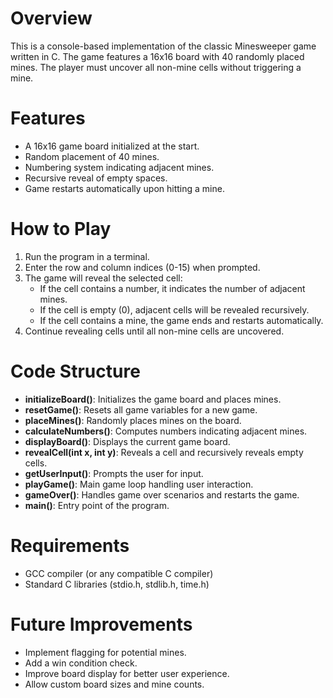 # Overview
This is a console-based implementation of the classic Minesweeper game written in C. The game features a 16x16 board with 40 randomly placed mines. The player must uncover all non-mine cells without triggering a mine.

# Features
- A 16x16 game board initialized at the start.
- Random placement of 40 mines.
- Numbering system indicating adjacent mines.
- Recursive reveal of empty spaces.
- Game restarts automatically upon hitting a mine.

# How to Play
1. Run the program in a terminal.
2. Enter the row and column indices (0-15) when prompted.
3. The game will reveal the selected cell:
   - If the cell contains a number, it indicates the number of adjacent mines.
   - If the cell is empty (0), adjacent cells will be revealed recursively.
   - If the cell contains a mine, the game ends and restarts automatically.
4. Continue revealing cells until all non-mine cells are uncovered.

# Code Structure
- **initializeBoard()**: Initializes the game board and places mines.
- **resetGame()**: Resets all game variables for a new game.
- **placeMines()**: Randomly places mines on the board.
- **calculateNumbers()**: Computes numbers indicating adjacent mines.
- **displayBoard()**: Displays the current game board.
- **revealCell(int x, int y)**: Reveals a cell and recursively reveals empty cells.
- **getUserInput()**: Prompts the user for input.
- **playGame()**: Main game loop handling user interaction.
- **gameOver()**: Handles game over scenarios and restarts the game.
- **main()**: Entry point of the program.

# Requirements
- GCC compiler (or any compatible C compiler)
- Standard C libraries (stdio.h, stdlib.h, time.h)

# Future Improvements
- Implement flagging for potential mines.
- Add a win condition check.
- Improve board display for better user experience.
- Allow custom board sizes and mine counts.

